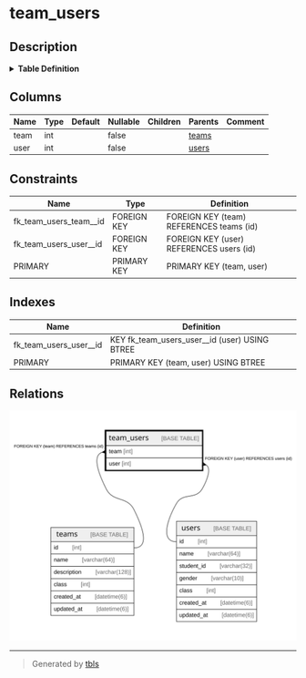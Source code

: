 # team_users

## Description

<details>
<summary><strong>Table Definition</strong></summary>

```sql
CREATE TABLE `team_users` (
  `team` int NOT NULL,
  `user` int NOT NULL,
  PRIMARY KEY (`team`,`user`),
  KEY `fk_team_users_user__id` (`user`),
  CONSTRAINT `fk_team_users_team__id` FOREIGN KEY (`team`) REFERENCES `teams` (`id`) ON DELETE CASCADE ON UPDATE RESTRICT,
  CONSTRAINT `fk_team_users_user__id` FOREIGN KEY (`user`) REFERENCES `users` (`id`) ON DELETE CASCADE ON UPDATE RESTRICT
) ENGINE=InnoDB DEFAULT CHARSET=utf8mb4 COLLATE=utf8mb4_0900_ai_ci
```

</details>

## Columns

| Name | Type | Default | Nullable | Children | Parents | Comment |
| ---- | ---- | ------- | -------- | -------- | ------- | ------- |
| team | int |  | false |  | [teams](teams.md) |  |
| user | int |  | false |  | [users](users.md) |  |

## Constraints

| Name | Type | Definition |
| ---- | ---- | ---------- |
| fk_team_users_team__id | FOREIGN KEY | FOREIGN KEY (team) REFERENCES teams (id) |
| fk_team_users_user__id | FOREIGN KEY | FOREIGN KEY (user) REFERENCES users (id) |
| PRIMARY | PRIMARY KEY | PRIMARY KEY (team, user) |

## Indexes

| Name | Definition |
| ---- | ---------- |
| fk_team_users_user__id | KEY fk_team_users_user__id (user) USING BTREE |
| PRIMARY | PRIMARY KEY (team, user) USING BTREE |

## Relations

![er](team_users.svg)

---

> Generated by [tbls](https://github.com/k1LoW/tbls)
